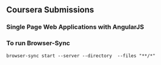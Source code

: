 ## Coursera Submissions
### Single Page Web Applications with AngularJS


### To run Browser-Sync
```
browser-sync start --server --directory  --files "**/*"
```



